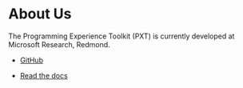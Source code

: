 # About Us

The Programming Experience Toolkit (PXT) is currently developed at Microsoft Research, Redmond.
* [GitHub](https://github.com/Microsoft/pxt)

* [Read the docs](/docs)
